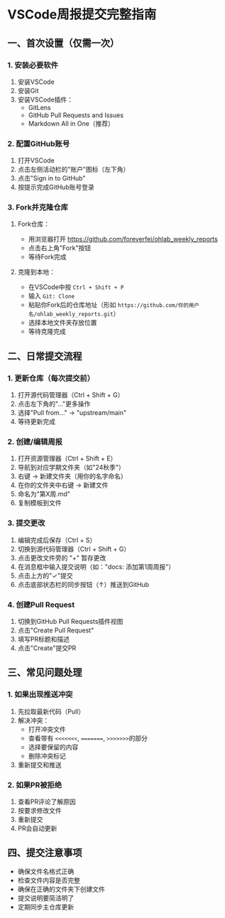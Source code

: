 
# VSCode周报提交完整指南

## 一、首次设置（仅需一次）

### 1. 安装必要软件
1. 安装VSCode
2. 安装Git
3. 安装VSCode插件：
   - GitLens
   - GitHub Pull Requests and Issues
   - Markdown All in One（推荐）

### 2. 配置GitHub账号
1. 打开VSCode
2. 点击左侧活动栏的"账户"图标（左下角）
3. 点击"Sign in to GitHub"
4. 按提示完成GitHub账号登录

### 3. Fork并克隆仓库
1. Fork仓库：
   - 用浏览器打开 https://github.com/foreverfei/ohlab_weekly_reports
   - 点击右上角"Fork"按钮
   - 等待Fork完成

2. 克隆到本地：
   - 在VSCode中按 `Ctrl + Shift + P`
   - 输入 `Git: Clone`
   - 粘贴你Fork后的仓库地址（形如 `https://github.com/你的用户名/ohlab_weekly_reports.git`）
   - 选择本地文件夹存放位置
   - 等待克隆完成

## 二、日常提交流程

### 1. 更新仓库（每次提交前）
1. 打开源代码管理器（Ctrl + Shift + G）
2. 点击左下角的"..."更多操作
3. 选择"Pull from..." -> "upstream/main"
4. 等待更新完成

### 2. 创建/编辑周报
1. 打开资源管理器（Ctrl + Shift + E）
2. 导航到对应学期文件夹（如"24秋季"）
3. 右键 -> 新建文件夹（用你的名字命名）
4. 在你的文件夹中右键 -> 新建文件
5. 命名为"第X周.md"
6. 复制模板到文件


### 3. 提交更改
1. 编辑完成后保存（Ctrl + S）
2. 切换到源代码管理器（Ctrl + Shift + G）
3. 点击更改文件旁的 "+" 暂存更改
4. 在消息框中输入提交说明（如："docs: 添加第1周周报"）
5. 点击上方的"✓"提交
6. 点击底部状态栏的同步按钮（↑）推送到GitHub

### 4. 创建Pull Request
1. 切换到GitHub Pull Requests插件视图
2. 点击"Create Pull Request"
3. 填写PR标题和描述
4. 点击"Create"提交PR

## 三、常见问题处理

### 1. 如果出现推送冲突
1. 先拉取最新代码（Pull）
2. 解决冲突：
   - 打开冲突文件
   - 查看带有 `<<<<<<<`, `=======`, `>>>>>>>`的部分
   - 选择要保留的内容
   - 删除冲突标记
3. 重新提交和推送

### 2. 如果PR被拒绝
1. 查看PR评论了解原因
2. 按要求修改文件
3. 重新提交
4. PR会自动更新

## 四、提交注意事项
- 确保文件名格式正确
- 检查文件内容是否完整
- 确保在正确的文件夹下创建文件
- 提交说明要简洁明了
- 定期同步主仓库更新
